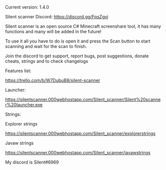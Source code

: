 Current version: 1.4.0

Silent scanner Discord: https://discord.gg/FpsZgvj

Silent scanner is an open source C# Minecraft screenshare tool, it has many functions and many will be added in the future!

To use it all you have to do is open it and press the Scan button to start scanning and wait for the scan to finish.

Join the discord to get support, report bugs, post suggestions, donate cheats, strings and to check changelogs


Features list:

https://trello.com/b/W7DubuB8/silent-scanner

Launcher:

https://silentscanner.000webhostapp.com/Silent_scanner/Silent%20scanner%20launcher.exe

Strings:

Explorer strings

https://silentscanner.000webhostapp.com/Silent_scanner/explorerstrings

Javaw strings

https://silentscanner.000webhostapp.com/Silent_scanner/javawstrings


My discord is Silent#6969
